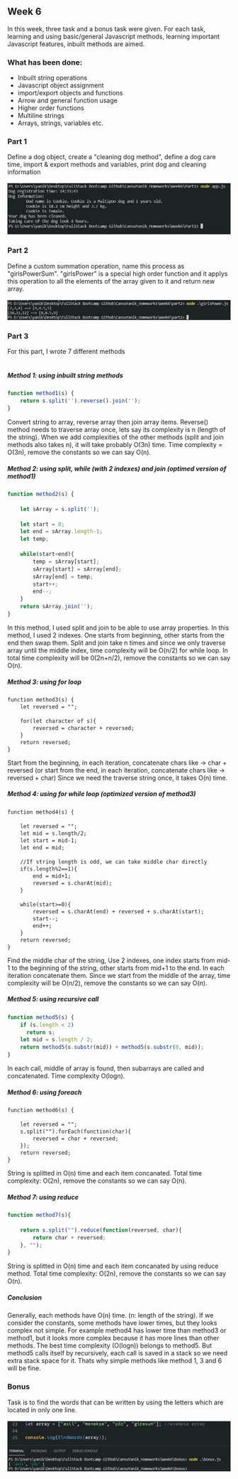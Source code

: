 ## Week 6

In this week, three task and a bonus task were given. For each task, learning and using basic/general Javascript methods, learning important Javascript features, inbuilt methods are aimed.

### What has been done:
- Inbuilt string operations
- Javascript object assignment
- import/export objects and functions
- Arrow and general function usage
- Higher order functions
- Multiline strings
- Arrays, strings, variables etc.


<h3>Part 1</h3>

Define a dog object, create a "cleaning dog method", define a dog care time, import & export methods and variables, print dog and cleaning information<br><br>
<img src="https://github.com/AKBANK-Patika-FullStack-Bootcamp/CansuYanik_Homeworks/blob/main/Week6/Screenshots/part1.PNG" />

<h3>Part 2</h3>

Define a custom summation operation, name this process as "girlsPowerSum". 
"girlsPower" is a special high order function and it applys this operation to all the elements of the array given to it and return new array.<br><br>
<img src="https://github.com/AKBANK-Patika-FullStack-Bootcamp/CansuYanik_Homeworks/blob/main/Week6/Screenshots/part2.PNG" />


<h3>Part 3</h3>

For this part, I wrote 7 different methods<br><br>

<h5>Method 1: using inbuilt string methods</h5>

```javascript
function method1(s) {
    return s.split('').reverse().join('');
}
```

Convert string to array, reverse array then join array items.
Reverse() method needs to traverse array once, lets say its complexity is n (length of the string). When we add complexities of the other methods (split and join methods also takes n), it will take probably O(3n) time.
Time complexity = O(3n), remove the constants so we can say O(n). 

<h5>Method 2: using split, while (with 2 indexes) and join (optimed version of method1)</h5>

```javascript
function method2(s) {

    let sArray = s.split('');

    let start = 0;
    let end = sArray.length-1;
    let temp;
        
    while(start<end){
        temp = sArray[start];
        sArray[start] = sArray[end];
        sArray[end] = temp;
        start++;
        end--;
    }
    return sArray.join('');
}
```

In this method, I used split and join to be able to use array properties. In this method, I used 2 indexes. One starts from beginning, other starts from the end then swap them.
Split and join take n times and since we only traverse array until the middle index, time complexity will be O(n/2) for while loop.
In total time complexity will be 0(2n+n/2), remove the constants so we can say O(n). 

<h5>Method 3: using for loop</h5>

```
function method3(s) {
    let reversed = "";

    for(let character of s){
        reversed = character + reversed;
    }
    return reversed;
}
```

Start from the beginning, in each iteration, concatenate chars like -> char + reversed (or start from the end, in each iteration, concatenate chars like -> reversed + char)
Since we need the traverse string once, it takes O(n) time.

<h5>Method 4: using for while loop (optimized version of method3)</h5>

```
function method4(s) {

    let reversed = "";
    let mid = s.length/2;
    let start = mid-1;
    let end = mid;

    //If string length is odd, we can take middle char directly
    if(s.length%2==1){
        end = mid+1;
        reversed = s.charAt(mid);
    }
        
    while(start>=0){
        reversed = s.charAt(end) + reversed + s.charAt(start);
        start--;
        end++;
    }
    return reversed;
}
```

Find the middle char of the string, Use 2 indexes, one index starts from mid-1 to the beginning of the string, other starts from mid+1 to the end. In each iteration concatenate them. 
Since we start from the middle of the array, time complexity will be O(n/2), remove the constants so we can say O(n). 

<h5>Method 5: using recursive call</h5>

```javascript
function method5(s) {
    if (s.length < 2)
      return s;
    let mid = s.length / 2;
    return method5(s.substr(mid)) + method5(s.substr(0, mid));
}
```

In each call, middle of array is found, then subarrays are called and concatenated.
Time complexity O(logn).

<h5>Method 6: using foreach</h5>

```
function method6(s) {

    let reversed = "";  
    s.split("").forEach(function(char){
        reversed = char + reversed;
    });
    return reversed;
}
```

String is splitted in O(n) time and each item concanated. Total time complexity: O(2n), remove the constants so we can say O(n).

<h5>Method 7: using reduce</h5>

```javascript
function method7(s){

    return s.split("").reduce(function(reversed, char){
        return char + reversed;
    }, "");
} 
```

String is splitted in O(n) time and each item concanated by using reduce method. Total time complexity: O(2n), remove the constants so we can say O(n).

<h5>Conclusion</h5>
Generally, each methods have O(n) time. (n: length of the string). If we consider the constants, some methods have lower times, but they looks complex not simple. 
For example method4 has lower time than method3 or method1, but it looks more complex because it has more lines than other methods.
The best time complexity (O(logn)) belongs to method5. But method5 calls itself by recursively, each call is saved in a stack so we need extra stack space for it.
Thats why simple methods like method 1, 3 and 6 will be fine. 

<h3>Bonus</h3>

Task is to find the words that can be written by using the letters which are located in only one line.<br><br>
<img src="https://github.com/AKBANK-Patika-FullStack-Bootcamp/CansuYanik_Homeworks/blob/main/Week6/Screenshots/bonus.PNG" />


